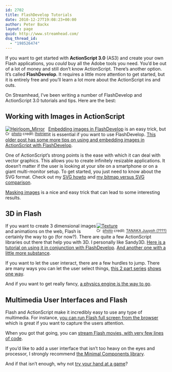 ```yaml
---
id: 2702
title: FlashDevelop Tutorials
date: 2010-12-27T19:08:23+00:00
author: Peter Backx
layout: page
guid: http://www.streamhead.com/
dsq_thread_id:
  - "198526474"
---
```

If you want to get started with **ActionScript 3.0** (AS3) and create your own Flash applications, you _could_ buy all the Adobe tools you need. You&#8217;d be out of a lot of money and still don&#8217;t know ActionScript. There&#8217;s another option. It&#8217;s called **FlashDevelop**. It requires a little more attention to get started, but it is entirely free and you&#8217;ll learn a lot more about the ActionScript ins and outs.

On Streamhead, I&#8217;ve been writing a number of FlashDevelop and ActionScript 3.0 tutorials and tips. Here are the best:

## Working with Images in ActionScript

<div style="float:left;">
  <a title="Heirloom_Mirror" href="http://www.flickr.com/photos/31572880@N03/5291309461/" target="_blank"><img src="http://farm6.static.flickr.com/5003/5291309461_bfb8a7f437_m.jpg" border="0" alt="Heirloom_Mirror" /></a><br /> <small><a title="Attribution License" href="http://creativecommons.org/licenses/by/2.0/" target="_blank"><img src="http://www.streamhead.com/wp-content/plugins/photo-dropper/images/cc.png" border="0" alt="Creative Commons License" width="16" height="16" align="absmiddle" /></a> <a href="http://www.photodropper.com/photos/" target="_blank">photo</a> credit: <a title="lhotrien" href="http://www.flickr.com/photos/31572880@N03/5291309461/" target="_blank">lhotrien</a></small>
</div>

<a title="Embedding images in FlashDevelop for ActionScript 3.0" href="http://www.streamhead.com/embedding-images/" target="_blank">Embedding images in FlashDevelop</a> is an easy trick, but it is essential if you want to use FlashDevelop. <a title="Embedding images in FlashDevelop for ActionScript 3.0" href="http://www.streamhead.com/how-to-use-images-in-actionscript-3-with-flashdevelop-and-some-other-as3-tips/" target="_blank">This older post has some more tips on using and embedding images in ActionScript with FlashDevelop</a>.

One of ActionScript&#8217;s strong points is the ease with which it can deal with vector graphics. This allows you to create infinitely resizable applications. It doesn&#8217;t matter if the user is looking at your site on a smartphone or on a giant multi-monitor setup. To get started, you just need to know about the SVG format. Check out my <a title="Vector graphics in flashdevelop. SVG in Flash" href="http://www.streamhead.com/how-to-use-vector-graphics-in-flashdevelop-svg-in-flash/" target="_blank">SVG howto</a> and <a title="side-by-side comparison of png bitmaps with svg vector graphics" href="http://www.streamhead.com/vector-vs-bitmap-side-by-side-svg-png-in-flash/" target="_blank">my bitmap versus SVG comparison</a>.

<a title="ActionScript 3.0 image masking" href="http://www.streamhead.com/tutorial-applying-manipulating-mask-actionscript-3/" target="_blank">Masking images</a> is a nice and easy trick that can lead to some interesting results.

## 3D in Flash

<div style="float:right;">
  <a title="Texture" href="http://www.flickr.com/photos/13910409@N05/5292428556/" target="_blank"><img src="http://farm6.static.flickr.com/5282/5292428556_d77a6114ce_m.jpg" border="0" alt="Texture" /></a><br /> <small><a title="Attribution License" href="http://creativecommons.org/licenses/by/2.0/" target="_blank"><img src="http://www.streamhead.com/wp-content/plugins/photo-dropper/images/cc.png" border="0" alt="Creative Commons License" width="16" height="16" align="absmiddle" /></a> <a href="http://www.photodropper.com/photos/" target="_blank">photo</a> credit: <a title="TANAKA Juuyoh (????)" href="http://www.flickr.com/photos/13910409@N05/5292428556/" target="_blank">TANAKA Juuyoh (????)</a></small>
</div>

If you want to create 3 dimensional images and animations on the web, Flash is certainly the way to go (for now?). There are quite a few ActionScript libraries out there that help you with 3D. I personally like Sandy3D. <a title="Sandy3D and FlashDevelop tutorial" href="http://www.streamhead.com/tutorial-getting-started-with-sandy-3d-and-flashdevelop/" target="_blank">Here is a tutorial on using it in conjunction with FlashDevelop</a>. <a title="Sandy 3D tutorial in FlashDevelop" href="http://www.streamhead.com/sandy-3d-tutorial/" target="_blank">And another one with a little more substance</a>.

If you want to let the user interact, there are a few hurdles to jump. There are many ways you can let the user select things, <a title="Mouse input in Sandy3D part 1" href="http://www.streamhead.com/the-secret-of-reading-mouse-input-in-flash-sandy3d-part-1/" target="_blank">this 2 part series</a> <a title="Mouse input in Sandy3D part 2" href="http://www.streamhead.com/the-secret-of-reading-mouse-input-in-flash-sandy3d-part-2/" target="_blank">shows one way</a>.

And if you want to get really fancy, <a title="Flash Physics" href="http://www.streamhead.com/obsession-flash-physics-3d/" target="_blank">a physics engine is the way to go</a>.

## Multimedia User Interfaces and Flash

Flash and ActionScript make it incredibly easy to use any type of multimedia. For instance, <a title="Scaling flash content and displaying it fullscreen" href="http://www.streamhead.com/flash-developer-flashdisplaystagescalemode/" target="_blank">you can run Flash full screen from the browser</a> which is great if you want to capture the users attention.

When you got that going, you can <a title="Stream Flash Video" href="http://www.streamhead.com/lazy-actionscript-developers-stream-flash-video/" target="_blank">stream Flash movies, with very few lines of code</a>.

If you&#8217;d like to add a user interface that isn&#8217;t too heavy on the eyes and processor, I strongly recommend <a title="Minimal Components in FlashDevelop" href="http://www.streamhead.com/minimal-components/" target="_blank">the Minimal Components library</a>.

And if that isn&#8217;t enough, why not <a title="Flash and ActionScript Game Engines" href="http://www.streamhead.com/flash-actionscript-game-engines/" target="_blank">try your hand at a game</a>?

<!-- AddThis Advanced Settings generic via filter on the_content -->

<!-- AddThis Share Buttons generic via filter on the_content -->